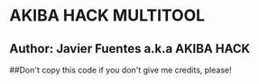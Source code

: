# AKIBA HACK MULTITOOL

## Author: Javier Fuentes a.k.a AKIBA HACK

##Don't copy this code if you don't give me credits, please!
